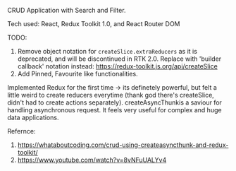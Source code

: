 CRUD Application with Search and Filter.

Tech used: React, Redux Toolkit 1.0, and React Router DOM

TODO: 
  1. Remove object notation for `createSlice.extraReducers` as it is deprecated, and will be discontinued in RTK 2.0.
     Replace with 'builder callback' notation instead: https://redux-toolkit.js.org/api/createSlice
  2. Add Pinned, Favourite like functionalities.

Implemented Redux for the first time -> its definetely powerful, but felt a little weird to create reducers everytime (thank god there's createSlice, didn't had to create actions separately). createAsyncThunkis a saviour for handling asynchronous request. It feels very useful for complex and huge data applications.

Refernce:
1. https://whataboutcoding.com/crud-using-createasyncthunk-and-redux-toolkit/
2. https://www.youtube.com/watch?v=8vNFuUALYv4
